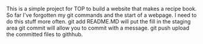 This is a simple project for TOP to build a website that makes a recipe book.
So far I've forgotten my git commands and the start of a webpage. I need to do this stuff more often.
git add README.MD will put the fill in the staging area
git commit will allow you to commit with a message.
git push upload the committed files to githhub.